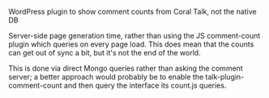 WordPress plugin to show comment counts from Coral Talk, not the native DB

Server-side page generation time, rather than using the JS comment-count plugin which queries on
every page load. This does mean that the counts can get out of sync a bit, but it's not the end
of the world.

This is done via direct Mongo queries rather than asking the comment server; a better approach
would probably be to enable the talk-plugin-comment-count and then query the interface its
count.js queries.
